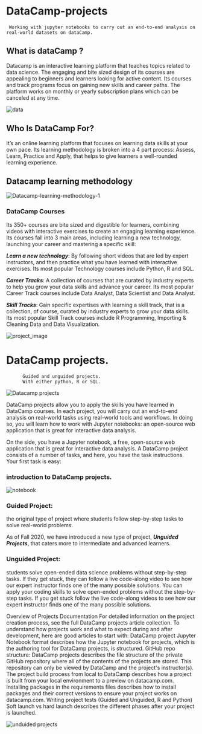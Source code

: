 # DataCamp-projects
     Working with jupyter notebooks to carry out an end-to-end analysis on real-world datasets on dataCamp.
## What is dataCamp ?

Datacamp is an interactive learning platform that teaches topics related to data science. The engaging and bite sized design of its courses are appealing to beginners and learners looking for active content. Its courses and track programs focus on gaining new skills and career paths. The platform works on monthly or yearly subscription plans which can be canceled at any time.

![data](https://user-images.githubusercontent.com/84151016/154541267-2194fb97-3c5f-49e7-a8f9-5cc36bb2fecf.png)

## Who Is DataCamp For?

It’s an online learning platform that focuses on learning data skills at your own pace. Its learning methodology is broken into a 4 part process: Assess, Learn, Practice and Apply, that helps to give learners a well-rounded learning experience.

## Datacamp learning methodology


![Datacamp-learning-methodology-1](https://user-images.githubusercontent.com/84151016/154541211-cb5370a5-209f-4409-b05e-ff9388e28176.png)

### DataCamp Courses

Its 350+ courses are bite sized and digestible for learners, combining videos with interactive exercises to create an engaging learning experience. Its courses fall into 3 main areas, including learning a new technology, launching your career and mastering a specific skill:

***Learn a new technology***: By following short videos that are led by expert instructors, and then practice what you have learned with interactive exercises. Its most popular Technology courses include Python, R and SQL.

***Career Tracks***: A collection of courses that are curated by industry experts to help you grow your data skills and advance your career. Its most popular Career Track courses include Data Analyst, Data Scientist and Data Analyst.

***Skill Tracks***: Gain specific expertises with learning a skill track, that is a collection, of course, curated by industry experts to grow your data skills. Its most popular Skill Track courses include R Programming, Importing & Cleaning Data and Data Visualization.

![project_image](https://user-images.githubusercontent.com/84151016/154541372-d15aeace-48f5-42bd-827e-3d8a3108e3b7.png)

# DataCamp projects.
          Guided and unguided projects.
          With either python, R or SQL. 

 ![Datacamp projects](https://user-images.githubusercontent.com/84151016/158667605-c41a2896-dc7b-401d-a6f8-b3f230760110.png)

DataCamp projects allow you to apply the skills you have learned in DataCamp courses. 
In each project, you will carry out an end-to-end analysis on real-world tasks using real-world tools and workflows.
In doing so, you will learn how to work with Jupyter notebooks: an open-source web application that is great for interactive data analysis.

On the side, you have a Jupyter notebook, a free, open-source web application that is great for interactive data analysis.
A DataCamp project consists of a number of tasks, and here, you have the task instructions. Your first task is easy:


 ### introduction to DataCamp projects.
 
 
![notebook](https://user-images.githubusercontent.com/84151016/156186259-69fe2fe2-cb4a-46a7-88dc-45cd6d44568f.jpg)

 
### Guided Project: 

the original type of project where students follow step-by-step tasks to solve real-world problems.


As of Fall 2020, we have introduced a new type of project, ***Unguided Projects***, that caters more to intermediate and advanced learners.  

### Unguided Project: 

students solve open-ended data science problems without step-by-step tasks. If they get stuck, they can follow a live code-along video to see how our expert instructor finds one of the many possible solutions.
You can apply your coding skills to solve open-ended problems without the step-by-step tasks.
If you get stuck follow the live code-along videos to see how our expert instructor finds one of the many possible solutions.

Overview of Projects Documentation
For detailed information on the project creation process, see the full DataCamp projects article collection. 
To understand how projects work and what to expect during and after development, here are good articles to start with:
DataCamp project Jupyter Notebook format describes how the Jupyter notebook for projects, which is the authoring tool for DataCamp projects, is structured.
GitHub repo structure: DataCamp projects describes the file structure of the private GitHub repository where all of the contents of the projects are stored. This repository can only be viewed by DataCamp and the project's instructor(s).
The project build process from local to DataCamp describes how a project is built from your local environment to a preview on datacamp.com.
Installing packages in the requirements files describes how to install packages and their correct versions to ensure your project works on datacamp.com.
Writing project tests (Guided and Unguided, R and Python) 
Soft launch vs hard launch describes the different phases after your project is launched.

 

![unduided projects](https://user-images.githubusercontent.com/84151016/155840921-e903678b-5f4a-4015-ab29-4a7dafe02d04.jpeg)


